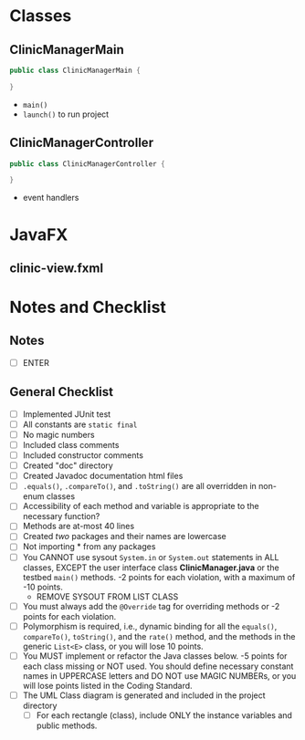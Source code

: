 # Classes
## ClinicManagerMain 
```java
public class ClinicManagerMain {

}
```
- `main()`
- `launch()` to run project
## ClinicManagerController
```java
public class ClinicManagerController {

}
```
- event handlers
# JavaFX
## clinic-view.fxml
# Notes and Checklist
## Notes
- [ ] ENTER
## General Checklist
- [ ] Implemented JUnit test
- [ ] All constants are `static final`
- [ ] No magic numbers
- [ ] Included class comments
- [ ] Included constructor comments
- [ ] Created "doc" directory
- [ ] Created Javadoc documentation html files
- [ ] `.equals()`, `.compareTo()`, and `.toString()` are all overridden in non-enum classes
- [ ] Accessibility of each method and variable is appropriate to the necessary function?
- [ ] Methods are at-most 40 lines
- [ ] Created *two* packages and their names are lowercase
- [ ] Not importing * from any packages
- [ ] You CANNOT use sysout `System.in` or `System.out` statements in ALL classes, EXCEPT the user interface class **ClinicManager.java** or the testbed `main()` methods. -2 points for each violation, with a maximum of -10 points.
	- REMOVE SYSOUT FROM LIST CLASS
- [ ] You must always add the `@Override` tag for overriding methods or -2 points for each violation.
- [ ] Polymorphism is required, i.e., dynamic binding for all the `equals()`, `compareTo()`, `toString()`, and the `rate()` method, and the methods in the generic `List<E>` class, or you will lose 10 points.
- [ ] You MUST implement or refactor the Java classes below. -5 points for each class missing or NOT used. You should define necessary constant names in UPPERCASE letters and DO NOT use MAGIC NUMBERs, or you will lose points listed in the Coding Standard.
- [ ] The UML Class diagram is generated and included in the project directory
	- [ ] For each rectangle (class), include ONLY the instance variables and public methods.
